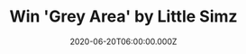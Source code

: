 ---
campaign-uuid: "c-99b8cbdb-774e-4c29-8178-5f7cd4d0a65a"
type: "Competition"
category: "Music"
date: "2020-06-20T06:00:00.000Z"
end-date: "2020-08-20T23:59:00.000Z"
disable-form: false
is_promoted: true
has_entry_page: true
title: "Win 'Grey Area' by Little Simz"
competition-description: "<p>'Grey Area' is the third studio album by the British\
  \ singer Little Simz. A killer,  honest & full of truth album you should not miss.\
  \ We are giving away a copy of her album to one lucky NME AAA member to win.</p>\n\
  <p>Are you her biggest fan? Enter below and it could be yours.</p>\n"
hero-header: "Win 'Grey Area' by Little Simz"
terms-confirmation: "N/A"
banner-img: "https://assets.expresslyapp.com/asset-9cfaba96-0f6f-4439-9014-23f857ffa866.jpg"
logo-left-href: "aaa.nme.com"
logo-left-image: "https://assets.expresslyapp.com/asset-b912bf42-7aa5-4c6a-9431-a4d4bcf3cbf7.jpg"
logo-left-title: "NME AAA"
bg-image-hero: "https://assets.expresslyapp.com/asset-73692e64-c23f-4dbb-aba5-7086f76656f3.jpg"
bg-image-first: "https://assets.expresslyapp.com/asset-34f8edc1-32ad-4f70-9a54-911eb15dbe36.jpg"
section1-content: "<p>We have managed to get our hands on one copy of Little Simz\
  \ 'Grey Area' and we want to give it away to you. Her most confident and unapologetic\
  \ album to date. A reminder of her bold talent. 'Boss', 'Offence', 'Pressure'...\
  \ are some of the songs you could find in her record.</p>\n<p>Click below for a\
  \ chance to win it now.</p>\n<p>Good luck!</p>\n"
entry-title: "Win 'Grey Area' by Little Simz"
entry-content: "<p>Enter the draw to win 'Grey Area' by Little Simz by completing\
  \ the form below before 23:59 on the 20th of August 2020.</p>\n"
has-winner: false
prize-description: "'Grey Area' by Little Simz"
special-conditions: "Multiple entries are allowed up to one every day."
country-restrictions:
- "GB"
---